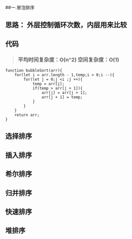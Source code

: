 ##一.冒泡排序 

## 思路： 外层控制循环次数，内层用来比较

## 代码 

>### 平均时间复杂度：O(n^2)       空间复杂度：O(1)
```
function bubbleSort(arr){
	for(let i = arr.length - 1,temp;i > 0;i --){
		for(let j = 0;j <i ;j ++){
			temp = arr[j];
			if(temp > arr[j + 1]){
				arr[j] = arr[j + 1];
				arr[j + 1] = temp;
			}
		}
	}
	return arr;
}
```

## 选择排序 

## 插入排序 

## 希尔排序 

## 归并排序 

## 快速排序

## 堆排序 